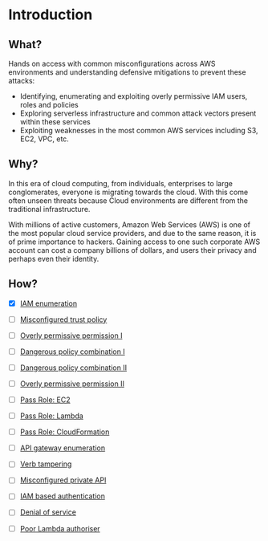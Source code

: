 ﻿# Introduction

## What?

Hands on access with common misconfigurations across AWS environments and understanding defensive mitigations to prevent these attacks:

* Identifying, enumerating and exploiting overly permissive IAM users, roles and policies
* Exploring serverless infrastructure and common attack vectors present within these services
* Exploiting weaknesses in the most common AWS services including S3, EC2, VPC, etc.

## Why?

In this era of cloud computing, from individuals, enterprises to large conglomerates, everyone is migrating towards the cloud. With this come often unseen threats because Cloud environments are different from the traditional infrastructure.

With millions of active customers, Amazon Web Services (AWS) is one of the most popular cloud service providers, and due to the same reason, it is of prime importance to hackers. Gaining access to one such corporate AWS account can cost a company billions of dollars, and users their privacy and perhaps even their identity.

## How?

- [x] [IAM enumeration](enum-iam.md)
- [ ] [Misconfigured trust policy](mis-trust-policy.md)
- [ ] [Overly permissive permission I](overly-permissive-1.md)
- [ ] [Dangerous policy combination I](dangerous-policy-1.md)
- [ ] [Dangerous policy combination II](dangerous-policy-2.md)
- [ ] [Overly permissive permission II](overly-permissive-2.md)
- [ ] [Pass Role: EC2](pass-role-ec2.md)
- [ ] [Pass Role: Lambda](pass-role-lambda.md)
- [ ] [Pass Role: CloudFormation](pass-role-formation.md)
- [ ] [API gateway enumeration](api-gateway-enum.md)
- [ ] [Verb tampering](verb-tampering.md)
- [ ] [Misconfigured private API](mis-private-api.md)
- [ ] [IAM based authentication](iam-auth.md)
- [ ] [Denial of service](dos.md)
- [ ] [Poor Lambda authoriser](poor-lambda-authoriser.md)

